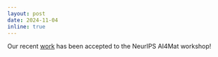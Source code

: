 ```yaml
---
layout: post
date: 2024-11-04
inline: true
---
```


Our recent [work](https://openreview.net/pdf?id=I6jYRbaai8) has been accepted to the NeurIPS AI4Mat workshop!